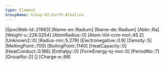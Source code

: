 ```yaml
---
type: Element
GroupName: Group-02-Earth-Alkaline
---
```

[SpocWeb-Id::21983]
[Name-en::Radium]
[Name-de::Radium]
[Abbr::Ra]
[Weight-u::226.0254]
[AtomRadius::0]
[Atom-Vol-ccm-mol::45.2]
[Unknown2::0]
[Radius-nm::5.279]
[Electronegative::0.9]
[Density::5]
[MeltingPoint::700]
[BoilingPoint::1140]
[HeatCapacity::0]
[HeatConduct::0.186]
[Enthalpy::0]
[FormEnergy-kj-mol::0]
[PeriodNo::7]
[GroupNo::2]
[]
[Charge-e::88]

